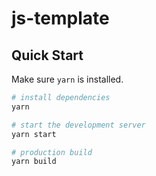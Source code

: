 # js-template

## Quick Start

Make sure `yarn` is installed.

```sh
# install dependencies
yarn

# start the development server
yarn start

# production build
yarn build
```